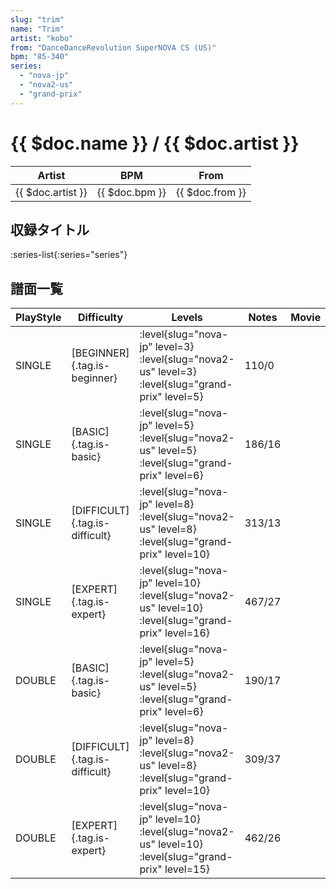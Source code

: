 ```yaml
---
slug: "trim"
name: "Trim"
artist: "kobo"
from: "DanceDanceRevolution SuperNOVA CS (US)"
bpm: "85-340"
series:
  - "nova-jp"
  - "nova2-us"
  - "grand-prix"
---
```


# {{ $doc.name }} / {{ $doc.artist }}

|Artist|BPM|From|
|------|---|----|
|{{ $doc.artist }}|{{ $doc.bpm }}|{{ $doc.from }}|

## 収録タイトル

:series-list{:series="series"}

## 譜面一覧

|PlayStyle|Difficulty|Levels|Notes|Movie|
|---------|----------|------|-----|-----|
|SINGLE|[BEGINNER]{.tag.is-beginner}|<div class="field is-grouped is-grouped-multiline"> :level{slug="nova-jp" level=3} :level{slug="nova2-us" level=3} :level{slug="grand-prix" level=5}</div>|110/0||
|SINGLE|[BASIC]{.tag.is-basic}|<div class="field is-grouped is-grouped-multiline"> :level{slug="nova-jp" level=5} :level{slug="nova2-us" level=5} :level{slug="grand-prix" level=6}</div>|186/16||
|SINGLE|[DIFFICULT]{.tag.is-difficult}|<div class="field is-grouped is-grouped-multiline"> :level{slug="nova-jp" level=8} :level{slug="nova2-us" level=8} :level{slug="grand-prix" level=10}</div>|313/13||
|SINGLE|[EXPERT]{.tag.is-expert}|<div class="field is-grouped is-grouped-multiline"> :level{slug="nova-jp" level=10} :level{slug="nova2-us" level=10} :level{slug="grand-prix" level=16}</div>|467/27||
|DOUBLE|[BASIC]{.tag.is-basic}|<div class="field is-grouped is-grouped-multiline"> :level{slug="nova-jp" level=5} :level{slug="nova2-us" level=5} :level{slug="grand-prix" level=6}</div>|190/17||
|DOUBLE|[DIFFICULT]{.tag.is-difficult}|<div class="field is-grouped is-grouped-multiline"> :level{slug="nova-jp" level=8} :level{slug="nova2-us" level=8} :level{slug="grand-prix" level=10}</div>|309/37||
|DOUBLE|[EXPERT]{.tag.is-expert}|<div class="field is-grouped is-grouped-multiline"> :level{slug="nova-jp" level=10} :level{slug="nova2-us" level=10} :level{slug="grand-prix" level=15}</div>|462/26||
